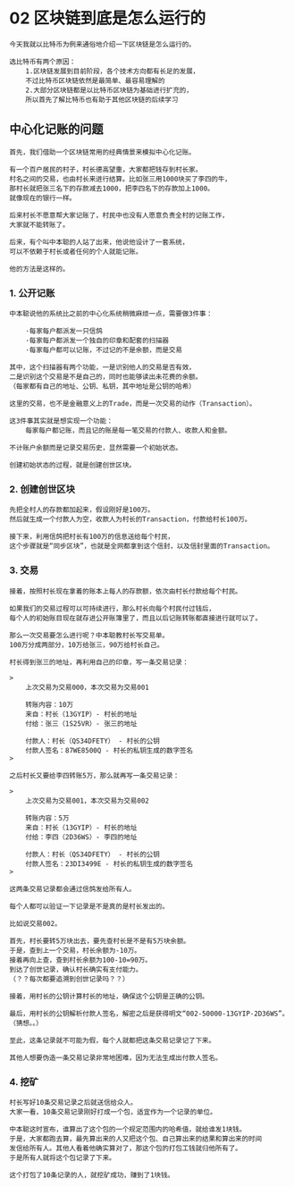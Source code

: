 # 02 区块链到底是怎么运行的

    今天我就以比特币为例来通俗地介绍一下区块链是怎么运行的。

    选比特币有两个原因：
        1.区块链发展到目前阶段，各个技术方向都有长足的发展，
        不过比特币区块链依然是最简单、最容易理解的
        2.大部分区块链都是以比特币区块链为基础进行扩充的，
        所以首先了解比特币也有助于其他区块链的后续学习

## 中心化记账的问题

    首先，我们借助一个区块链常用的经典情景来模拟中心化记账。

    有一个百户居民的村子，村长德高望重，大家都把钱存到村长家。
    村名之间的交易，也由村长来进行结算。比如张三用1000块买了李四的牛，
    那村长就把张三名下的存款减去1000，把李四名下的存款加上1000。
    就像现在的银行一样。

    后来村长不愿意帮大家记账了，村民中也没有人愿意负责全村的记账工作，
    大家就不能转账了。

    后来，有个叫中本聪的人站了出来，他说他设计了一套系统，
    可以不依赖于村长或者任何的个人就能记账。

    他的方法是这样的。

### 1. 公开记账

    中本聪说他的系统比之前的中心化系统稍微麻烦一点，需要做3件事：
        
        ·每家每户都派发一只信鸽
        ·每家每户都派发一个独自的印章和配套的扫描器
        ·每家每户都可以记账，不过记的不是余额，而是交易

    其中，这个扫描器有两个功能，一是识别他人的交易是否有效，
    二是识别这个交易是不是自己的，同时也能够读出未花费的余额。
    （每家都有自己的地址、公钥、私钥，其中地址是公钥的哈希）

    这里的交易，也不是金融意义上的Trade，而是一次交易的动作（Transaction）。

    这3件事其实就是想实现一个功能：
        每家每户都记账，而且记的账是每一笔交易的付款人、收款人和金额。

    不计账户余额而是记录交易历史，显然需要一个初始状态。

    创建初始状态的过程，就是创建创世区块。

### 2. 创建创世区块

    先把全村人的存款都加起来，假设刚好是100万。
    然后就生成一个付款人为空，收款人为村长的Transaction，付款给村长100万。

    接下来，利用信鸽把村长有100万的信息送给每个村民，
    这个步骤就是“同步区块”，也就是全网都拿到这个信封，以及信封里面的Transaction。

### 3. 交易

    接着，按照村长现在拿着的账本上每人的存款额，依次由村长付款给每个村民。

    如果我们的交易过程可以可持续进行，那么村长向每个村民付过钱后，
    每个人的初始账目现在就存进公开账簿里了，而且以后记账转账都直接进行就可以了。

    那么一次交易要怎么进行呢？中本聪教村长写交易单。
    100万分成两部分，10万给张三，90万给村长自己。

    村长得到张三的地址，再利用自己的印章，写一条交易记录：

    >
        上次交易为交易000，本次交易为交易001

        转账内容：10万
        来自：村长（13GYIP）- 村长的地址
        付给：张三（1S25VR）- 张三的地址

        付款人：村长（QS34DFETY） - 村长的公钥
        付款人签名：87WE8500Q - 村长的私钥生成的数字签名
    >

    之后村长又要给李四转账5万，那么就再写一条交易记录：

    >
        上次交易为交易001，本次交易为交易002

        转账内容：5万
        来自：村长（13GYIP）- 村长的地址
        付给：李四（2D36WS）- 李四的地址

        付款人：村长（QS34DFETY） - 村长的公钥
        付款人签名：23DI3499E - 村长的私钥生成的数字签名
    >

    这两条交易记录都会通过信鸽发给所有人。

    每个人都可以验证一下记录是不是真的是村长发出的。

    比如说交易002。

    首先，村长要转5万块出去，要先查村长是不是有5万块余额。
    于是，查到上一个交易，村长余额为-10万。
    接着再向上查，查到村长余额为100-10=90万。
    到达了创世记录，确认村长确实有支付能力。
    （？？每次都要追溯到创世记录吗？？）

    接着，用村长的公钥计算村长的地址，确保这个公钥是正确的公钥。

    最后，用村长的公钥解析付款人签名，解密之后是获得明文“002-50000-13GYIP-2D36WS”。
    （猜想。。）

    至此，这条记录就不可能为假，每个人就都把这条交易记录记了下来。

    其他人想要伪造一条交易记录非常地困难，因为无法生成出付款人签名。

### 4. 挖矿

    村长写好10条交易记录之后就送信给众人。
    大家一看，10条交易记录刚好打成一个包，适宜作为一个记录的单位。

    中本聪这时宣布，谁算出了这个包的一个规定范围内的哈希值，就给谁发1块钱。
    于是，大家都跑去算，最先算出来的人又把这个包、自己算出来的结果和算出来的时间
    发信给所有人。其他人看着他确实算对了，那这个包的打包工钱就归他所有了。
    于是所有人就将这个包记录了下来。

    这个打包了10条记录的人，就挖矿成功，赚到了1块钱。
